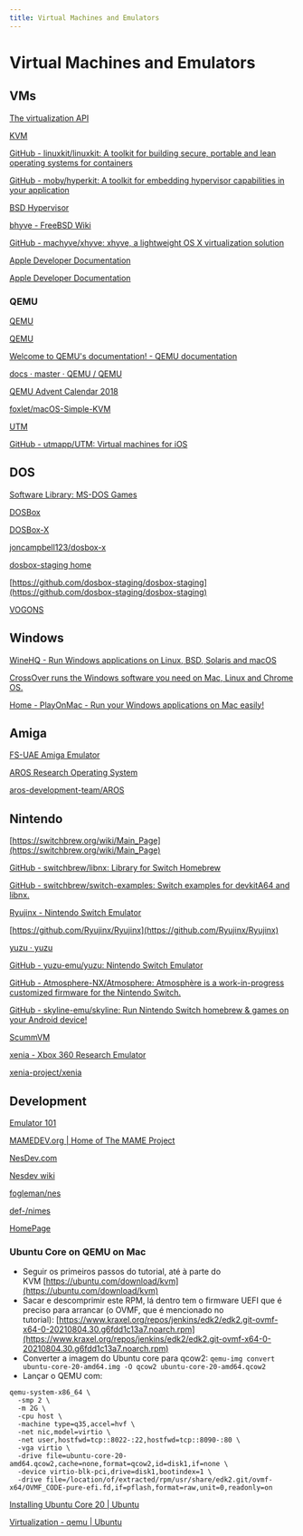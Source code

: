```yaml
---
title: Virtual Machines and Emulators
---
```


# Virtual Machines and Emulators

## VMs

[The virtualization API](https://libvirt.org/)

[KVM](https://www.linux-kvm.org/page/Main_Page)

[GitHub - linuxkit/linuxkit: A toolkit for building secure, portable and lean operating systems for containers](https://github.com/linuxkit/linuxkit)

[GitHub - moby/hyperkit: A toolkit for embedding hypervisor capabilities in your application](https://github.com/moby/hyperkit)

[BSD Hypervisor](https://bhyve.org/)

[bhyve - FreeBSD Wiki](https://wiki.freebsd.org/bhyve)

[GitHub - machyve/xhyve: xhyve, a lightweight OS X virtualization solution](https://github.com/machyve/xhyve)

[Apple Developer Documentation](https://developer.apple.com/documentation/hypervisor)

[Apple Developer Documentation](https://developer.apple.com/documentation/virtualization)

### QEMU

[QEMU](https://www.qemu.org/)

[QEMU](https://wiki.qemu.org/Main_Page)

[Welcome to QEMU's documentation! - QEMU documentation](https://qemu-project.gitlab.io/qemu/)

[docs · master · QEMU / QEMU](https://gitlab.com/qemu-project/qemu/-/tree/master/docs)

[QEMU Advent Calendar 2018](https://www.qemu-advent-calendar.org)

[foxlet/macOS-Simple-KVM](https://github.com/foxlet/macOS-Simple-KVM)

[UTM](https://mac.getutm.app/)

[GitHub - utmapp/UTM: Virtual machines for iOS](https://github.com/utmapp/UTM)

## DOS

[Software Library: MS-DOS Games](https://archive.org/details/softwarelibrary_msdos_games)

[DOSBox](https://www.dosbox.com/)

[DOSBox-X](https://dosbox-x.com/)

[joncampbell123/dosbox-x](https://github.com/joncampbell123/dosbox-x)

[dosbox-staging home](https://dosbox-staging.github.io/)

[https://github.com/dosbox-staging/dosbox-staging](https://github.com/dosbox-staging/dosbox-staging)

[VOGONS](https://www.vogons.org/)

## Windows

[WineHQ - Run Windows applications on Linux, BSD, Solaris and macOS](https://www.winehq.org/)

[CrossOver runs the Windows software you need on Mac, Linux and Chrome OS.](https://www.codeweavers.com/crossover)

[Home - PlayOnMac - Run your Windows applications on Mac easily!](https://www.playonmac.com/en/)

## Amiga

[FS-UAE Amiga Emulator](https://fs-uae.net/)

[AROS Research Operating System](https://aros.sourceforge.io/)

[aros-development-team/AROS](https://github.com/aros-development-team/AROS)

## Nintendo

[https://switchbrew.org/wiki/Main_Page](https://switchbrew.org/wiki/Main_Page)

[GitHub - switchbrew/libnx: Library for Switch Homebrew](https://github.com/switchbrew/libnx)

[GitHub - switchbrew/switch-examples: Switch examples for devkitA64 and libnx.](https://github.com/switchbrew/switch-examples)

[Ryujinx - Nintendo Switch Emulator](https://ryujinx.org/)

[https://github.com/Ryujinx/Ryujinx](https://github.com/Ryujinx/Ryujinx)

[yuzu · yuzu](https://yuzu-emu.org/)

[GitHub - yuzu-emu/yuzu: Nintendo Switch Emulator](https://github.com/yuzu-emu/yuzu)

[GitHub - Atmosphere-NX/Atmosphere: Atmosphère is a work-in-progress customized firmware for the Nintendo Switch.](https://github.com/Atmosphere-NX/Atmosphere)

[GitHub - skyline-emu/skyline: Run Nintendo Switch homebrew & games on your Android device!](https://github.com/skyline-emu/skyline)

[ScummVM](https://www.scummvm.org/)

[xenia - Xbox 360 Research Emulator](https://xenia.jp/)

[xenia-project/xenia](https://github.com/xenia-project/xenia)

## Development

[Emulator 101](http://emulator101.com/)

[MAMEDEV.org | Home of The MAME Project](https://www.mamedev.org/)

[NesDev.com](http://nesdev.com/)

[Nesdev wiki](http://wiki.nesdev.com/w/index.php/Nesdev_Wiki)

[fogleman/nes](https://github.com/fogleman/nes)

[def-/nimes](https://github.com/def-/nimes)

[HomePage](https://wiki.superfamicom.org/)

### Ubuntu Core on QEMU on Mac

- Seguir os primeiros passos do tutorial, até à parte do KVM [https://ubuntu.com/download/kvm](https://ubuntu.com/download/kvm)
- Sacar e descomprimir este RPM, lá dentro tem o firmware UEFI que é preciso para arrancar (o OVMF, que é mencionado no tutorial): [https://www.kraxel.org/repos/jenkins/edk2/edk2.git-ovmf-x64-0-20210804.30.g6fdd1c13a7.noarch.rpm](https://www.kraxel.org/repos/jenkins/edk2/edk2.git-ovmf-x64-0-20210804.30.g6fdd1c13a7.noarch.rpm)
- Converter a imagem do Ubuntu core para qcow2: `qemu-img convert ubuntu-core-20-amd64.img -O qcow2 ubuntu-core-20-amd64.qcow2`
- Lançar o QEMU com:

```
qemu-system-x86_64 \
  -smp 2 \
  -m 2G \
  -cpu host \
  -machine type=q35,accel=hvf \
  -net nic,model=virtio \
  -net user,hostfwd=tcp::8022-:22,hostfwd=tcp::8090-:80 \
  -vga virtio \
  -drive file=ubuntu-core-20-amd64.qcow2,cache=none,format=qcow2,id=disk1,if=none \
  -device virtio-blk-pci,drive=disk1,bootindex=1 \
  -drive file=/location/of/extracted/rpm/usr/share/edk2.git/ovmf-x64/OVMF_CODE-pure-efi.fd,if=pflash,format=raw,unit=0,readonly=on
```

[Installing Ubuntu Core 20 | Ubuntu](https://ubuntu.com/core/docs/uc20/install)

[Virtualization - qemu | Ubuntu](https://ubuntu.com/server/docs/virtualization-qemu)
